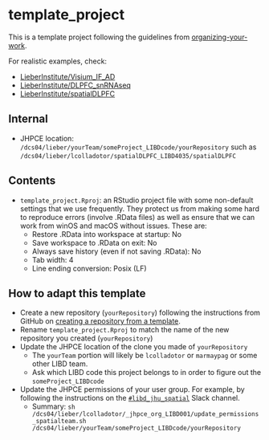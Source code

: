 # template_project


This is a template project following the guidelines from [organizing-your-work](https://lcolladotor.github.io/bioc_team_ds/organizing-your-work.html#.YzL43uzMKX0).

For realistic examples, check:

* [LieberInstitute/Visium_IF_AD](https://github.com/LieberInstitute/Visium_IF_AD)
* [LieberInstitute/DLPFC_snRNAseq](https://github.com/LieberInstitute/DLPFC_snRNAseq)
* [LieberInstitute/spatialDLPFC](https://github.com/LieberInstitute/spatialDLPFC)


## Internal

* JHPCE location: `/dcs04/lieber/yourTeam/someProject_LIBDcode/yourRepository` such as `/dcs04/lieber/lcolladotor/spatialDLPFC_LIBD4035/spatialDLPFC`


## Contents

* `template_project.Rproj`: an RStudio project file with some non-default settings that we use frequently. They protect us from making some hard to reproduce errors (involve .RData files) as well as ensure that we can work from winOS and macOS without issues. These are:
  * Restore .RData into workspace at startup: No
  * Save workspace to .RData on exit: No
  * Always save history (even if not saving .RData): No
  * Tab width: 4
  * Line ending conversion: Posix (LF)
  
## How to adapt this template

* Create a new repository (`yourRepository`) following the instructions from GitHub on [creating a repository from a template](https://docs.github.com/en/repositories/creating-and-managing-repositories/creating-a-repository-from-a-template).
* Rename `template_project.Rproj` to match the name of the new repository you created (`yourRepository`)
* Update the JHPCE location of the clone you made of `yourRepository`
  * The `yourTeam` portion will likely be `lcolladotor` or `marmaypag` or some other LIBD team.
  * Ask which LIBD code this project belongs to in order to figure out the `someProject_LIBDcode`
* Update the JHPCE permissions of your user group. For example, by following the instructions on the [`#libd_jhu_spatial`](https://jhu-genomics.slack.com/archives/CR9NYA0BF/p1639091722135100) Slack channel.
  * Summary: `sh /dcs04/lieber/lcolladotor/_jhpce_org_LIBD001/update_permissions_spatialteam.sh /dcs04/lieber/yourTeam/someProject_LIBDcode/yourRepository`


